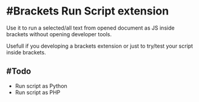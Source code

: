 #Brackets Run Script extension
===================
Use it to run a selected/all text from opened document as JS inside brackets without opening developer tools.

Usefull if you developing a brackets extension or just to try/test your script inside brackets.

#Todo
---
- Run script as Python
- Run script as PHP